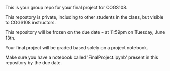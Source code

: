 
This is your group repo for your final project for COGS108.

This repostory is private, including to other students in the class, but visible to COGS108 instructors. 

This repository will be frozen on the due date - at 11:59pm on Tuesday, June 13th.

Your final project will be graded based solely on a project notebook.

Make sure you have a notebook called 'FinalProject.ipynb' present in this repository by the due date. 
